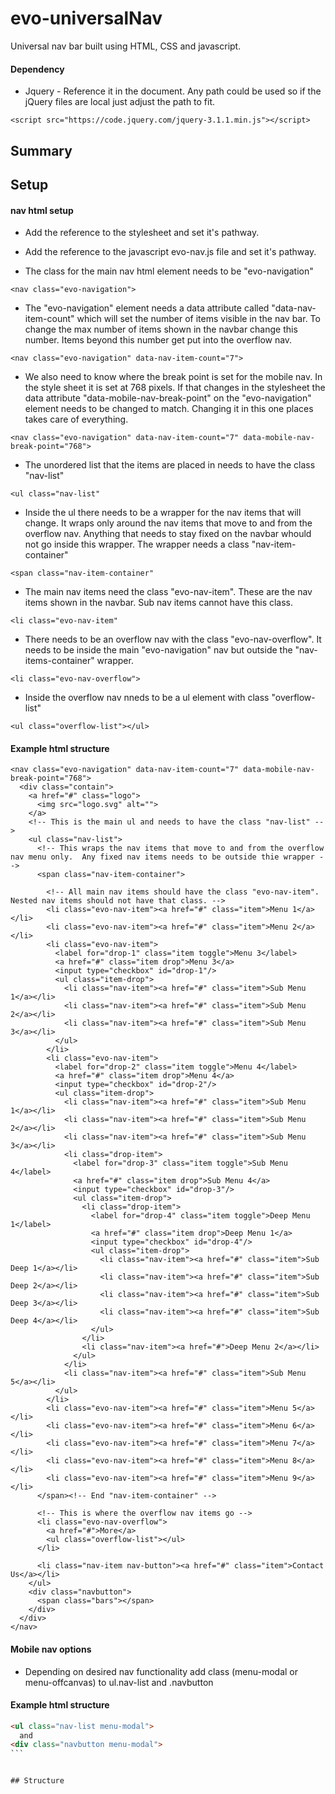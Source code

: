 # evo-universalNav

Universal nav bar built using HTML, CSS and javascript.
#### Dependency
* Jquery - Reference it in the document.  Any path could be used so if the jQuery files are local just adjust the path to fit.
````shell
<script src="https://code.jquery.com/jquery-3.1.1.min.js"></script>
````

## Summary


## Setup

#### nav html setup

* Add the reference to the stylesheet and set it's pathway.

* Add the reference to the javascript evo-nav.js file and set it's pathway.

* The class for the main nav html element needs to be "evo-navigation"
````shell
<nav class="evo-navigation">
````

* The "evo-navigation" element needs a data attribute called "data-nav-item-count" which will set the number of items visible in the nav bar.  To change the max number of items shown in the navbar change this number. Items beyond this number get put into the overflow nav.
````shell
<nav class="evo-navigation" data-nav-item-count="7">
````

* We also need to know where the break point is set for the mobile nav.  In the style sheet it is set at 768 pixels.  If that changes in the stylesheet the data attribute "data-mobile-nav-break-point" on the "evo-navigation" element needs to be changed to match.  Changing it in this one places takes care of everything.
````shell
<nav class="evo-navigation" data-nav-item-count="7" data-mobile-nav-break-point="768">
````

* The unordered list that the items are placed in needs to have the class "nav-list"
````shell
<ul class="nav-list"
````

* Inside the ul there needs to be  a wrapper for the nav items that will change.  It wraps only around the nav items that move to and from the overflow nav.  Anything that needs to stay fixed on the navbar whould not go inside this wrapper.  The wrapper needs a class "nav-item-container"
````shell
<span class="nav-item-container"
````

* The main nav items need the class "evo-nav-item".  These are the nav items shown in the navbar.  Sub nav items cannot have this class.
````shell
<li class="evo-nav-item"
````

* There needs to be an overflow nav with the class "evo-nav-overflow".  It needs to be inside the main "evo-navigation" nav but outside the "nav-items-container" wrapper.
````shell
<li class="evo-nav-overflow">
````

* Inside the overflow nav nneds to be a ul element with class "overflow-list"
````shell
<ul class="overflow-list"></ul>
````

#### Example html structure
````shell        
<nav class="evo-navigation" data-nav-item-count="7" data-mobile-nav-break-point="768">
  <div class="contain">
    <a href="#" class="logo">
      <img src="logo.svg" alt="">
    </a>
    <!-- This is the main ul and needs to have the class "nav-list" -->
    <ul class="nav-list">
      <!-- This wraps the nav items that move to and from the overflow nav menu only.  Any fixed nav items needs to be outside thie wrapper -->
      <span class="nav-item-container">

        <!-- All main nav items should have the class "evo-nav-item".  Nested nav items should not have that class. -->
        <li class="evo-nav-item"><a href="#" class="item">Menu 1</a></li>
        <li class="evo-nav-item"><a href="#" class="item">Menu 2</a></li>
        <li class="evo-nav-item">
          <label for="drop-1" class="item toggle">Menu 3</label>
          <a href="#" class="item drop">Menu 3</a>
          <input type="checkbox" id="drop-1"/>
          <ul class="item-drop">
            <li class="nav-item"><a href="#" class="item">Sub Menu 1</a></li>
            <li class="nav-item"><a href="#" class="item">Sub Menu 2</a></li>
            <li class="nav-item"><a href="#" class="item">Sub Menu 3</a></li>
          </ul>
        </li>
        <li class="evo-nav-item">
          <label for="drop-2" class="item toggle">Menu 4</label>
          <a href="#" class="item drop">Menu 4</a>
          <input type="checkbox" id="drop-2"/>
          <ul class="item-drop">
            <li class="nav-item"><a href="#" class="item">Sub Menu 1</a></li>
            <li class="nav-item"><a href="#" class="item">Sub Menu 2</a></li>
            <li class="nav-item"><a href="#" class="item">Sub Menu 3</a></li>
            <li class="drop-item">
              <label for="drop-3" class="item toggle">Sub Menu 4</label>
              <a href="#" class="item drop">Sub Menu 4</a>
              <input type="checkbox" id="drop-3"/>
              <ul class="item-drop">
                <li class="drop-item">
                  <label for="drop-4" class="item toggle">Deep Menu 1</label>
                  <a href="#" class="item drop">Deep Menu 1</a>
                  <input type="checkbox" id="drop-4"/>
                  <ul class="item-drop">
                    <li class="nav-item"><a href="#" class="item">Sub Deep 1</a></li>
                    <li class="nav-item"><a href="#" class="item">Sub Deep 2</a></li>
                    <li class="nav-item"><a href="#" class="item">Sub Deep 3</a></li>
                    <li class="nav-item"><a href="#" class="item">Sub Deep 4</a></li>
                  </ul>
                </li>
                <li class="nav-item"><a href="#">Deep Menu 2</a></li>
              </ul>
            </li>
            <li class="nav-item"><a href="#" class="item">Sub Menu 5</a></li>
          </ul>
        </li>
        <li class="evo-nav-item"><a href="#" class="item">Menu 5</a></li>
        <li class="evo-nav-item"><a href="#" class="item">Menu 6</a></li>
        <li class="evo-nav-item"><a href="#" class="item">Menu 7</a></li>
        <li class="evo-nav-item"><a href="#" class="item">Menu 8</a></li>
        <li class="evo-nav-item"><a href="#" class="item">Menu 9</a></li>
      </span><!-- End "nav-item-container" -->

      <!-- This is where the overflow nav items go -->
      <li class="evo-nav-overflow">
        <a href="#">More</a>
        <ul class="overflow-list"></ul>
      </li>

      <li class="nav-item nav-button"><a href="#" class="item">Contact Us</a></li>
    </ul>
    <div class="navbutton">
      <span class="bars"></span>
    </div>
  </div>
</nav>
````

#### Mobile nav options
* Depending on desired nav functionality add class (menu-modal or menu-offcanvas) to ul.nav-list and .navbutton

#### Example html structure
````html        
<ul class="nav-list menu-modal">
  and
<div class="navbutton menu-modal">
```


## Structure

